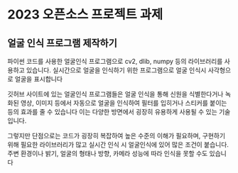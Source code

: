 <h1>2023 오픈소스 프로젝트 과제</h1>

<h2>얼굴 인식 프로그램 제작하기</h2>
파이썬 코드를 사용한 얼굴인식 프로그램으로 cv2, dlib, numpy 등의 라이브러리를 사용하고 있습니다.
실시간으로 얼굴을 인식하기 위한 프로그램으로 얼굴 인식시 사각형으로 얼굴을 표시합니다

깃허브 사이트에 있는 얼굴인식 프로그램들은 얼굴 인식을 통해 신원을 식별한다거나
녹화된 영상, 이미지 등에서 자동으로 얼굴을 인식하여 필터를 입히거나 스티커를 붙이는 등의 효과를 줄 수 있습니다
이는 다양한 방면에서 굉장히 유용하게 사용될 수 있는 기술입니다.

그렇지만 단점으로는 코드가 굉장히 복잡하여 높은 수준의 이해가 필요하며, 구현하기 위해 필요한 라이브러리가 많고
실시간 인식 시 얼굴인식에 있어 많은 조건이 붙습니다. 주변 환경이나 밝기, 얼굴의 형태나 방향, 카메라 성능에 따라 인식을 못할 수도 있습니다

